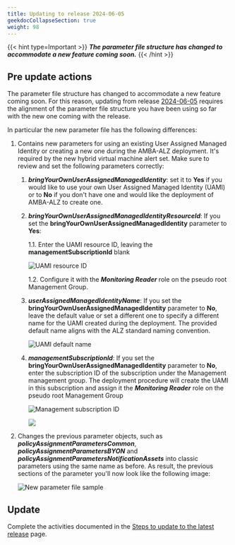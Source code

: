 ```yaml
---
title: Updating to release 2024-06-05
geekdocCollapseSection: true
weight: 98
---
```

{{< hint type=Important >}}
***The parameter file structure has changed to accommodate a new feature coming soon.***
{{< /hint >}}

## Pre update actions

The parameter file structure has changed to accommodate a new feature coming soon. For this reason, updating from release [2024-06-05](../../Whats-New#2024-06-05) requires the alignment of the parameter file structure you have been using so far with the new one coming with the release.

In particular the new parameter file has the following differences:

1. Contains new parameters for using an existing User Assigned Managed Identity or creating a new one during the AMBA-ALZ deployment. It's required by the new hybrid virtual machine alert set. Make sure to review and set the following parameters correctly:

   1. ***bringYourOwnUserAssignedManagedIdentity***: set it to **Yes** if you would like to use your own User Assigned Managed Identity (UAMI) or to **No** if you don't have one and would like the deployment of AMBA-ALZ to create one.

   2. ***bringYourOwnUserAssignedManagedIdentityResourceId***: If you set the **bringYourOwnUserAssignedManagedIdentity** parameter to **Yes**:

      1.1. Enter the UAMI resource ID, leaving the **managementSubscriptionId** blank

        ![UAMI resource ID](../../media/alz-BYO-UAMI.png)

      1.2. Configure it with the ***Monitoring Reader*** role on the pseudo root Management Group.

   3. ***userAssignedManagedIdentityName***: If you set the **bringYourOwnUserAssignedManagedIdentity** parameter to **No**, leave the default value or set a different one to specify a different name for the UAMI created during the deployment. The provided default name aligns with the ALZ standard naming convention.

      ![UAMI default name](../../media/alz-UAMI-Default-Name.png)

   4. ***managementSubscriptionId***: If you set the **bringYourOwnUserAssignedManagedIdentity** parameter to **No**, enter the subscription ID of the subscription under the Management management group. The deployment procedure will create the UAMI in this subscription and assign it the ***Monitoring Reader*** role on the pseudo root Management Group

      ![Management subscription ID](../../media/alz-ManagementSubscription.png)

      ![](../../media/alz-UAMI-Management-SubscriptionID.png)

2. Changes the previous parameter objects, such as ***policyAssignmentParametersCommon***, ***policyAssignmentParametersBYON*** and ***policyAssignmentParametersNotificationAssets*** into classic parameters using the same name as before. As result, the previous sections of the parameter you'll now look like the following image:

    ![New parameter file sample](../../media/alz-New-ParamterFile-Structure.png)

## Update

Complete the activities documented in the [Steps to update to the latest release](..\_index#steps-to-update-to-the-latest-release) page.
